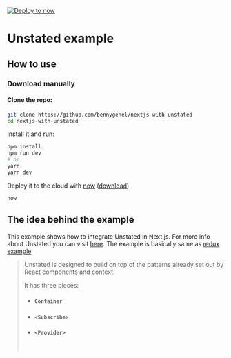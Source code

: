 [![Deploy to now](https://deploy.now.sh/static/button.svg)](https://deploy.now.sh/?repo=https://github.com/bennygenel/nextjs-with-unstated)

# Unstated example

## How to use

### Download manually

#### Clone the repo:

```bash
git clone https://github.com/bennygenel/nextjs-with-unstated
cd nextjs-with-unstated
```

Install it and run:

```bash
npm install
npm run dev
# or
yarn
yarn dev
```

Deploy it to the cloud with [now](https://zeit.co/now) ([download](https://zeit.co/download))

```bash
now
```

## The idea behind the example

This example shows how to integrate Unstated in Next.js. For more info about Unstated you can visit [here](https://github.com/jamiebuilds/unstated). The example is basically same as [redux example](https://github.com/zeit/next.js/tree/canary/examples/with-redux)

> Unstated is designed to build on top of the patterns already set out by React components and context.
>
> It has three pieces:
>
> - #### `Container`
>
>  - #### `<Subscribe>`
>
> - #### `<Provider>`
> <br />